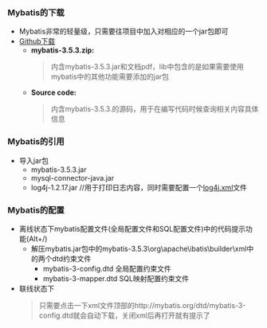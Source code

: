 ### Mybatis的下载
  + Mybatis非常的轻量级，只需要往项目中加入对相应的一个jar包即可
  + [Github下载](https://github.com/mybatis/mybatis-3/releases)<br>
    + **mybatis-3.5.3.zip:** <br>
      > 内含mybatis-3.5.3.jar和文档pdf，lib中包含的是如果需要使用mybatis中的其他功能需要添加的jar包
    + **Source code:** <br>
      > 内含mybatis-3.5.3.的源码，用于在编写代码时候查询相关内容具体信息
### Mybatis的引用
  + 导入jar包
    + mybatis-3.5.3.jar
    + mysql-connector-java.jar
    + log4j-1.2.17.jar //用于打印日志内容，同时需要配置一个[log4j.xml](https://blog.csdn.net/sndayYU/article/details/80722062)文件
### Mybatis的配置
  + 离线状态下mybatis配置文件(全局配置文件和SQL配置文件)中的代码提示功能(Alt+/)
    + 解压mybatis.jar包中的mybatis-3.5.3\org\apache\ibatis\builder\xml中的两个dtd约束文件
      + mybatis-3-config.dtd 全局配置约束文件
      + mybatis-3-mapper.dtd SQL映射配置约束文件
  + 联线状态下
    > 只需要点击一下xml文件顶部的http://mybatis.org/dtd/mybatis-3-config.dtd就会自动下载，关闭xml后再打开就有提示了
